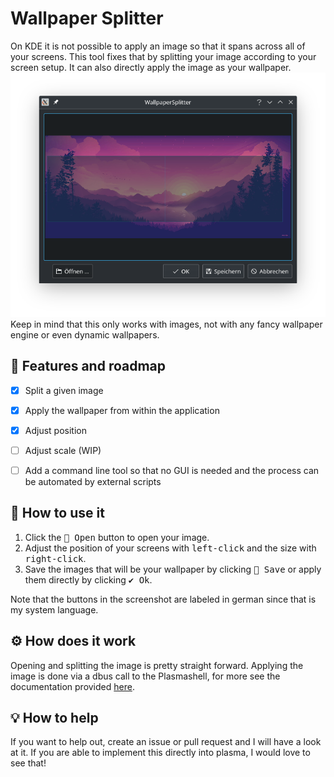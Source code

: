 # Wallpaper Splitter

On KDE it is not possible to apply an image so that it spans across all of your screens.
This tool fixes that by splitting your image according to your screen setup.
It can also directly apply the image as your wallpaper.
![img.png](docs/img.png)
Keep in mind that this only works with images, not with any fancy wallpaper engine or even dynamic wallpapers.


## 🚀 Features and roadmap

- [x] Split a given image
- [x] Apply the wallpaper from within the application
- [x] Adjust position
- [ ] Adjust scale (WIP)
- [ ] Add a command line tool so that no GUI is needed and the process can be automated by external scripts


## 💭 How to use it

1. Click the <kbd>📂 Open</kbd> button to open your image.
2. Adjust the position of your screens with <kbd>left-click</kbd> and the size with <kbd>right-click</kbd>.
3. Save the images that will be your wallpaper by clicking <kbd>💾 Save</kbd> or
   apply them directly by clicking <kbd>✔️ Ok</kbd>.

Note that the buttons in the screenshot are labeled in german since that is my system language.


## ⚙️ How does it work

Opening and splitting the image is pretty straight forward.
Applying the image is done via a dbus call to the Plasmashell,
for more see the documentation provided [here](https://develop.kde.org/docs/plasma/scripting/api/).


## 💡 How to help

If you want to help out, create an issue or pull request and I will have a look at it.
If you are able to implement this directly into plasma, I would love to see that!
